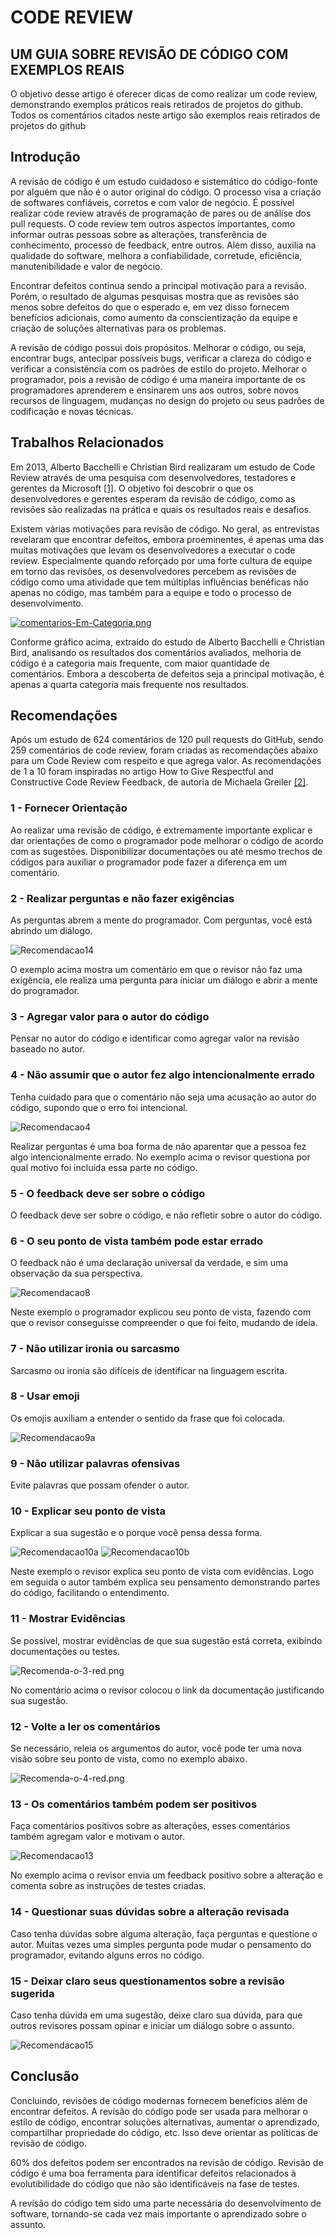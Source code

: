 # CODE REVIEW
## UM GUIA SOBRE REVISÃO DE CÓDIGO COM EXEMPLOS REAIS

O objetivo desse artigo é oferecer dicas de como realizar um code review, demonstrando exemplos práticos reais retirados de projetos do github. Todos os comentários citados neste artigo são exemplos reais retirados de projetos do github

## Introdução

A revisão de código é um estudo cuidadoso e sistemático do código-fonte por alguém que não é o autor original do código. O processo visa a criação de softwares confiáveis, corretos e com valor de negócio. É possível realizar code review através de programação de pares ou de análise dos pull requests. O code review tem outros aspectos importantes, como informar outras pessoas sobre as alterações, transferência de conhecimento, processo de feedback, entre outros. Além disso, auxilia na qualidade do software, melhora a confiabilidade, corretude, eficiência, manutenibilidade e valor de negócio. 

Encontrar defeitos continua sendo a principal motivação para a revisão. Porém, o resultado de algumas pesquisas mostra que as revisões são menos sobre defeitos do que o esperado e, em vez disso fornecem benefícios adicionais, como aumento da conscientização da equipe e criação de soluções alternativas para os problemas.

A revisão de código possui dois propósitos. Melhorar o código, ou seja, encontrar bugs, antecipar possíveis bugs, verificar a clareza do código e verificar a consistência com os padrões de estilo do projeto. Melhorar o programador, pois a revisão de código é uma maneira importante de os programadores aprenderem e ensinarem uns aos outros, sobre novos recursos de linguagem, mudanças no design do projeto ou seus padrões de codificação e novas técnicas.

## Trabalhos Relacionados

Em 2013, Alberto Bacchelli e  Christian Bird realizaram um estudo de Code Review através de uma pesquisa com desenvolvedores, testadores e gerentes da Microsoft [[1]](https://dl.acm.org/doi/10.5555/2486788.2486882). O objetivo foi descobrir o que os desenvolvedores e gerentes esperam da revisão de código, como as revisões são realizadas na prática e quais os resultados reais e desafios.

Existem várias motivações para revisão de código. No geral, as entrevistas revelaram que encontrar defeitos, embora proeminentes, é apenas uma das muitas motivações que levam os desenvolvedores a executar o code review. Especialmente quando reforçado por uma forte cultura de equipe em torno das revisões, os desenvolvedores percebem as revisões de código como uma atividade que tem múltiplas influências benéficas não apenas no código, mas também para a equipe e todo o processo de desenvolvimento. 

[![comentarios-Em-Categoria.png](https://i.postimg.cc/h4LbRFfM/comentarios-Em-Categoria.png)](https://postimg.cc/HjL7bh07)

Conforme gráfico acima, extraído do estudo de Alberto Bacchelli e  Christian Bird, analisando os resultados dos comentários avaliados, melhoria de código é a categoria mais frequente, com maior quantidade de comentários. Embora a descoberta de defeitos seja a principal motivação, é apenas a quarta categoria mais frequente nos resultados. 


## Recomendações

Após um estudo de 624 comentários de 120 pull requests do GitHub, sendo 259 comentários de code review, foram criadas as recomendações abaixo para um Code Review com respeito e que agrega valor. As recomendações de 1 a 10 foram inspiradas no artigo How to Give Respectful and Constructive Code Review Feedback, de autoria de Michaela Greiler [[2]](https://www.michaelagreiler.com/respectful-constructive-code-review-feedback/).


### 1 - Fornecer Orientação

Ao realizar uma revisão de código, é extremamente importante explicar e dar orientações de como o programador pode melhorar o código de acordo com as sugestões. Disponibilizar documentações ou até mesmo trechos de códigos para auxiliar o programador pode fazer a diferença em um comentário.


### 2 - Realizar perguntas e não fazer exigências

As perguntas abrem a mente do programador. Com perguntas, você está abrindo um diálogo.

![Recomendacao14](https://github.com/alinedtorres/monografiaSI/blob/main/Recomenda%C3%A7%C3%A3o%2012.png)

O exemplo acima mostra um comentário em que o revisor não faz uma exigência, ele realiza uma pergunta para iniciar um diálogo e abrir a mente do programador.


### 3 - Agregar valor para o autor do código

Pensar no autor do código e identificar como agregar valor na revisão baseado no autor.


### 4 - Não assumir que o autor fez algo intencionalmente errado

Tenha cuidado para que o comentário não seja uma acusação ao autor do código, supondo que o erro foi intencional.

![Recomendacao4](https://github.com/alinedtorres/monografiaSI/blob/main/Recomenda%C3%A7%C3%A3o%207.png)

Realizar perguntas é uma boa forma de não aparentar que a pessoa fez algo intencionalmente errado. No exemplo acima o revisor questiona por qual motivo foi incluída essa parte no código.


### 5 - O feedback deve ser sobre o código

O feedback deve ser sobre o código, e não refletir sobre o autor do código.


### 6 - O seu ponto de vista também pode estar errado

O feedback não é uma declaração universal da verdade, e sim uma observação da sua perspectiva.

![Recomendacao8](https://github.com/alinedtorres/monografiaSI/blob/main/Recomenda%C3%A7%C3%A3o%2011.png)

Neste exemplo o programador explicou seu ponto de vista, fazendo com que o revisor conseguisse compreender o que foi feito, mudando de ideia.


### 7 - Não utilizar ironia ou sarcasmo

Sarcasmo ou ironia são difíceis de identificar na linguagem escrita.


### 8 - Usar emoji

Os emojis auxiliam a entender o sentido da frase que foi colocada.

![Recomendacao9a](https://github.com/alinedtorres/monografiaSI/blob/main/Recomenda%C3%A7%C3%A3o%20emoticon1.png)


### 9 - Não utilizar palavras ofensivas

Evite palavras que possam ofender o autor.


### 10 - Explicar seu ponto de vista

Explicar a sua sugestão e o porque você pensa dessa forma.

![Recomendacao10a](https://github.com/alinedtorres/monografiaSI/blob/main/Recomenda%C3%A7%C3%A3o%2014a.png)
![Recomendacao10b](https://github.com/alinedtorres/monografiaSI/blob/main/Recomenda%C3%A7%C3%A3o%2014b.png)

Neste exemplo o revisor explica seu ponto de vista com evidências. Logo em seguida o autor também explica seu pensamento demonstrando partes do código, facilitando o entendimento.


### 11 - Mostrar Evidências

Se possível, mostrar evidências de que sua sugestão está correta, exibindo documentações ou testes.

![Recomenda-o-3-red.png](https://i.postimg.cc/nr8wRVxL/Recomenda-o-3-red.png)

No comentário acima o revisor colocou o link da documentação justificando sua sugestão.


### 12 - Volte a ler os comentários

Se necessário, releia os argumentos do autor, você pode ter uma nova visão sobre seu ponto de vista, como no exemplo abaixo.

![Recomenda-o-4-red.png](https://i.postimg.cc/Mpr53Zb8/Recomenda-o-4-red.png)


### 13 - Os comentários também podem ser positivos

Faça comentários positivos sobre as alterações, esses comentários também agregam valor e motivam o autor.

![Recomendacao13](https://github.com/alinedtorres/monografiaSI/blob/main/Recomenda%C3%A7%C3%A3o%206.png)

No exemplo acima o revisor envia um feedback positivo sobre a alteração e comenta sobre as instruções de testes criadas.


### 14 - Questionar suas dúvidas sobre a alteração revisada

Caso tenha dúvidas sobre alguma alteração, faça perguntas  e questione o autor. Muitas vezes uma simples pergunta pode mudar o pensamento do programador, evitando alguns erros no código.


### 15 - Deixar claro seus questionamentos sobre a revisão sugerida

Caso tenha dúvida em uma sugestão, deixe claro sua dúvida, para que outros revisores possam opinar e iniciar um diálogo sobre o assunto.

![Recomendacao15](https://github.com/alinedtorres/monografiaSI/blob/main/Recomenda%C3%A7%C3%A3o%2015.png)


## Conclusão

Concluindo, revisões de código modernas fornecem benefícios além de encontrar defeitos. A revisão do código pode ser usada para melhorar o estilo de código, encontrar soluções alternativas, aumentar o aprendizado, compartilhar propriedade do código, etc. Isso deve orientar as políticas de revisão de código.

60% dos defeitos podem ser encontrados na revisão de código. Revisão de código é uma boa ferramenta para identificar defeitos relacionados à evolutibilidade do código que não são identificáveis na fase de testes.

A revisão do código tem sido uma parte necessária do desenvolvimento de software, tornando-se cada vez mais importante o aprendizado sobre o assunto.




